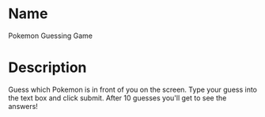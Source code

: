 # Name

Pokemon Guessing Game

# Description

Guess which Pokemon is in front of you on the screen. Type your guess into the text box and click submit. After 10 guesses you'll get to see the answers!

